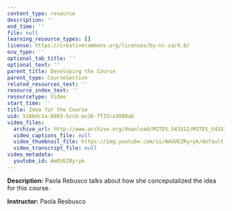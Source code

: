 ```yaml
---
content_type: resource
description: ''
end_time: ''
file: null
learning_resource_types: []
license: https://creativecommons.org/licenses/by-nc-sa/4.0/
ocw_type: ''
optional_tab_title: ''
optional_text: ''
parent_title: Developing the Course
parent_type: CourseSection
related_resources_text: ''
resource_index_text: ''
resourcetype: Video
start_time: ''
title: Idea for the Course
uid: 516bdc1a-b893-5ccb-ac26-7f32ca3080ab
video_files:
  archive_url: http://www.archive.org/download/MITES.S41S12/MITES_S41S12_Teaching01_300k.mp4
  video_captions_file: null
  video_thumbnail_file: https://img.youtube.com/vi/AmOVEZRyryk/default.jpg
  video_transcript_file: null
video_metadata:
  youtube_id: AmOVEZRyryk
---
```


**Description:** Paola Rebusco talks about how she conceputalized the idea for this course.

**Instructor:** Paola Resbusco

